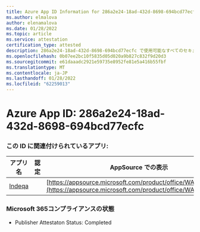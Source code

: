 ```yaml
---
title: Azure App ID Information for 286a2e24-18ad-432d-8698-694bcd77ecfc
ms.author: elmalova
author: elenamalova
ms.date: 01/28/2022
ms.topic: article
ms.service: attestation
certification_type: attested
description: 286a2e24-18ad-432d-8698-694bcd77ecfc で使用可能なすべてのセキュリティおよびコンプライアンス情報。
ms.openlocfilehash: 0b07ee2bc10f5835d05d020a9b827c832f9d20d3
ms.sourcegitcommit: e61daaadc2921e59735e8952fe81e5a416b55fbf
ms.translationtype: MT
ms.contentlocale: ja-JP
ms.lasthandoff: 01/28/2022
ms.locfileid: "62259013"
---
```

# <a name="azure-app-id-286a2e24-18ad-432d-8698-694bcd77ecfc"></a>Azure App ID: 286a2e24-18ad-432d-8698-694bcd77ecfc


### <a name="apps-associated-with-this-id"></a>この ID に関連付けられているアプリ:
| **アプリ名** | **認定** | **AppSource での表示** |
|--------------|---------------|-----------------------|
| [Indeqa](https://docs.microsoft.com/microsoft-365-app-certification/forward/WA200003277) |  | [https://appsource.microsoft.com/product/office/WA200003277](https://appsource.microsoft.com/product/office/WA200003277) |

### <a name="microsoft-365-app-compliance-status"></a>Microsoft 365コンプライアンスの状態
- Publisher Attestaton Status: Completed
